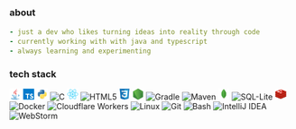 ### about
```yaml
- just a dev who likes turning ideas into reality through code
- currently working with with java and typescript
- always learning and experimenting
```

### tech stack

<p align="left">
<img src="https://raw.githubusercontent.com/devicons/devicon/master/icons/java/java-original.svg" alt="Java" width="20" height="20"/>
<img src="https://raw.githubusercontent.com/devicons/devicon/master/icons/typescript/typescript-original.svg" alt="TypeScript" width="20" height="20"/>
<img src="https://raw.githubusercontent.com/devicons/devicon/master/icons/python/python-original.svg" alt="Python" width="20" height="20"/>
<img src="https://cdn.jsdelivr.net/gh/devicons/devicon/icons/c/c-original.svg" alt="C" width="20" height="20"/>
<img src="https://raw.githubusercontent.com/devicons/devicon/master/icons/react/react-original.svg" alt="React" width="20" height="20"/>
<img src="https://cdn.jsdelivr.net/gh/devicons/devicon/icons/html5/html5-original.svg" alt="HTML5" width="20" height="20"/>
<img src="https://raw.githubusercontent.com/devicons/devicon/master/icons/css3/css3-original.svg" alt="CSS3" width="20" height="20"/>
<img src="https://raw.githubusercontent.com/devicons/devicon/master/icons/nodejs/nodejs-original.svg" alt="Node.js" width="20" height="20"/>
<img src="https://icon.icepanel.io/Technology/png-shadow-512/Gradle.png" alt="Gradle" width="20" height="20"/>
<img src="https://icon.icepanel.io/Technology/svg/Apache-Maven.svg" alt="Maven" width="20" height="20"/>
<img src="https://raw.githubusercontent.com/devicons/devicon/master/icons/mongodb/mongodb-original.svg" alt="MongoDB" width="20" height="20"/>
<img src="https://icon.icepanel.io/Technology/png-shadow-512/SQLite.png" alt="SQL-Lite" width="20" height="20"/>
<img src="https://raw.githubusercontent.com/devicons/devicon/master/icons/redis/redis-original.svg" alt="Redis" width="20" height="20"/>
<img src="https://cdn.jsdelivr.net/gh/devicons/devicon/icons/docker/docker-original.svg" alt="Docker" width="20" height="20"/>
<img src="https://icon.icepanel.io/Technology/svg/Cloudflare-Workers.svg" alt="Cloudflare Workers" width="20" height="20"/>
<img src="https://cdn.jsdelivr.net/gh/devicons/devicon/icons/linux/linux-original.svg" alt="Linux" width="20" height="20"/>
<img src="https://cdn.jsdelivr.net/gh/devicons/devicon/icons/git/git-original.svg" alt="Git" width="20" height="20"/>
<img src="https://cdn.jsdelivr.net/gh/devicons/devicon/icons/bash/bash-original.svg" alt="Bash" width="20" height="20"/>
<img src="https://icon.icepanel.io/Technology/svg/IntelliJ-IDEA.svg" alt="IntelliJ IDEA" width="20" height="20"/>
<img src="https://icon.icepanel.io/Technology/svg/WebStorm.svg" alt="WebStorm" width="20" height="20"/>
</p>
